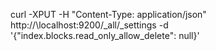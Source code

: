 curl -XPUT -H "Content-Type: application/json" http://\localhost:9200/_all/_settings -d '{"index.blocks.read_only_allow_delete": null}'
